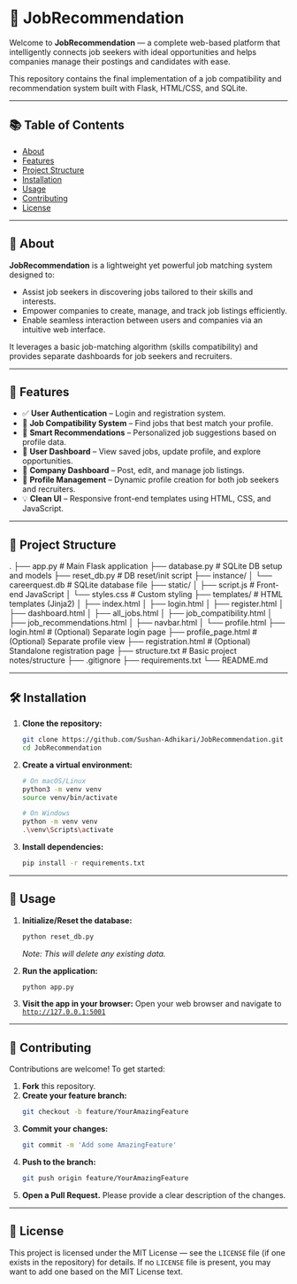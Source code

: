# 🎯 JobRecommendation

Welcome to **JobRecommendation** — a complete web-based platform that intelligently connects job seekers with ideal opportunities and helps companies manage their postings and candidates with ease.

This repository contains the final implementation of a job compatibility and recommendation system built with Flask, HTML/CSS, and SQLite.

---

## 📚 Table of Contents

- [About](#about)
- [Features](#features)
- [Project Structure](#project-structure)
- [Installation](#installation)
- [Usage](#usage)
- [Contributing](#contributing)
- [License](#license)

---

## 📖 About

**JobRecommendation** is a lightweight yet powerful job matching system designed to:

- Assist job seekers in discovering jobs tailored to their skills and interests.
- Empower companies to create, manage, and track job listings efficiently.
- Enable seamless interaction between users and companies via an intuitive web interface.

It leverages a basic job-matching algorithm (skills compatibility) and provides separate dashboards for job seekers and recruiters.

---

## 🌟 Features

- ✅ **User Authentication** – Login and registration system.
- 🎯 **Job Compatibility System** – Find jobs that best match your profile.
- 🧠 **Smart Recommendations** – Personalized job suggestions based on profile data.
- 👤 **User Dashboard** – View saved jobs, update profile, and explore opportunities.
- 🏢 **Company Dashboard** – Post, edit, and manage job listings.
- 📄 **Profile Management** – Dynamic profile creation for both job seekers and recruiters.
- 💡 **Clean UI** – Responsive front-end templates using HTML, CSS, and JavaScript.

---

## 📁 Project Structure

.
├── app.py # Main Flask application
├── database.py # SQLite DB setup and models
├── reset_db.py # DB reset/init script
├── instance/
│ └── careerquest.db # SQLite database file
├── static/
│ ├── script.js # Front-end JavaScript
│ └── styles.css # Custom styling
├── templates/ # HTML templates (Jinja2)
│ ├── index.html
│ ├── login.html
│ ├── register.html
│ ├── dashboard.html
│ ├── all_jobs.html
│ ├── job_compatibility.html
│ ├── job_recommendations.html
│ ├── navbar.html
│ └── profile.html
├── login.html # (Optional) Separate login page
├── profile_page.html # (Optional) Separate profile view
├── registration.html # (Optional) Standalone registration page
├── structure.txt # Basic project notes/structure
├── .gitignore
├── requirements.txt
└── README.md

---

## 🛠️ Installation

1.  **Clone the repository:**

    ```bash
    git clone https://github.com/Sushan-Adhikari/JobRecommendation.git
    cd JobRecommendation
    ```

2.  **Create a virtual environment:**

    ```bash
    # On macOS/Linux
    python3 -m venv venv
    source venv/bin/activate

    # On Windows
    python -m venv venv
    .\venv\Scripts\activate
    ```

3.  **Install dependencies:**
    ```bash
    pip install -r requirements.txt
    ```

---

## 🚀 Usage

1.  **Initialize/Reset the database:**

    ```bash
    python reset_db.py
    ```

    _Note: This will delete any existing data._

2.  **Run the application:**

    ```bash
    python app.py
    ```

3.  **Visit the app in your browser:**
    Open your web browser and navigate to [`http://127.0.0.1:5001`](http://127.0.0.1:5001)

---

## 🤝 Contributing

Contributions are welcome! To get started:

1.  **Fork** this repository.
2.  **Create your feature branch:**
    ```bash
    git checkout -b feature/YourAmazingFeature
    ```
3.  **Commit your changes:**
    ```bash
    git commit -m 'Add some AmazingFeature'
    ```
4.  **Push to the branch:**
    ```bash
    git push origin feature/YourAmazingFeature
    ```
5.  **Open a Pull Request.** Please provide a clear description of the changes.

---

## 📝 License

This project is licensed under the MIT License — see the `LICENSE` file (if one exists in the repository) for details. If no `LICENSE` file is present, you may want to add one based on the MIT License text.
